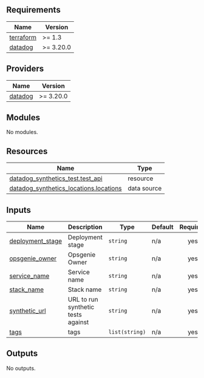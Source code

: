 <!-- START -->
## Requirements

| Name | Version |
|------|---------|
| <a name="requirement_terraform"></a> [terraform](#requirement\_terraform) | >= 1.3 |
| <a name="requirement_datadog"></a> [datadog](#requirement\_datadog) | >= 3.20.0 |

## Providers

| Name | Version |
|------|---------|
| <a name="provider_datadog"></a> [datadog](#provider\_datadog) | >= 3.20.0 |

## Modules

No modules.

## Resources

| Name | Type |
|------|------|
| [datadog_synthetics_test.test_api](https://registry.terraform.io/providers/datadog/datadog/latest/docs/resources/synthetics_test) | resource |
| [datadog_synthetics_locations.locations](https://registry.terraform.io/providers/datadog/datadog/latest/docs/data-sources/synthetics_locations) | data source |

## Inputs

| Name | Description | Type | Default | Required |
|------|-------------|------|---------|:--------:|
| <a name="input_deployment_stage"></a> [deployment\_stage](#input\_deployment\_stage) | Deployment stage | `string` | n/a | yes |
| <a name="input_opsgenie_owner"></a> [opsgenie\_owner](#input\_opsgenie\_owner) | Opsgenie Owner | `string` | n/a | yes |
| <a name="input_service_name"></a> [service\_name](#input\_service\_name) | Service name | `string` | n/a | yes |
| <a name="input_stack_name"></a> [stack\_name](#input\_stack\_name) | Stack name | `string` | n/a | yes |
| <a name="input_synthetic_url"></a> [synthetic\_url](#input\_synthetic\_url) | URL to run synthetic tests against | `string` | n/a | yes |
| <a name="input_tags"></a> [tags](#input\_tags) | tags | `list(string)` | n/a | yes |

## Outputs

No outputs.
<!-- END -->